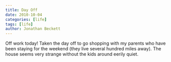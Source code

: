 ```yaml
---
title: Day Off
date: 2010-10-04
categories: [life]
tags: [life]
author: Jonathan Beckett
---
```


Off work today! Taken the day off to go shopping with my parents who have been staying for the weekend (they live several hundred miles away). The house seems very strange without the kids around eerily quiet.